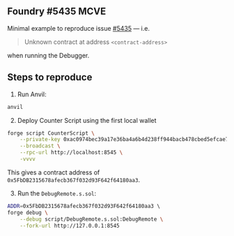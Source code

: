 ## Foundry #5435 MCVE

Minimal example to reproduce issue [#5435](https://github.com/foundry-rs/foundry/issues/5435) — i.e.

> Unknown contract at address `<contract-address>`

when running the Debugger.

## Steps to reproduce

1. Run Anvil:

```bash
anvil
```

2. Deploy Counter Script using the first local wallet

```bash
forge script CounterScript \
    --private-key 0xac0974bec39a17e36ba4a6b4d238ff944bacb478cbed5efcae784d7bf4f2ff80 \
    --broadcast \
    --rpc-url http://localhost:8545 \
    -vvvv
```

This gives a contract address of `0x5FbDB2315678afecb367f032d93F642f64180aa3`.

3. Run the `DebugRemote.s.sol`:

```bash
ADDR=0x5FbDB2315678afecb367f032d93F642f64180aa3 \ 
forge debug \
    --debug script/DebugRemote.s.sol:DebugRemote \
    --fork-url http://127.0.0.1:8545
```





